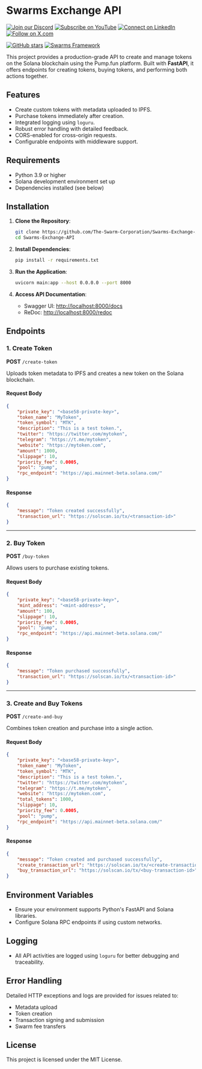 
# Swarms Exchange API

[![Join our Discord](https://img.shields.io/badge/Discord-Join%20our%20server-5865F2?style=for-the-badge&logo=discord&logoColor=white)](https://discord.gg/agora-999382051935506503) [![Subscribe on YouTube](https://img.shields.io/badge/YouTube-Subscribe-red?style=for-the-badge&logo=youtube&logoColor=white)](https://www.youtube.com/@kyegomez3242) [![Connect on LinkedIn](https://img.shields.io/badge/LinkedIn-Connect-blue?style=for-the-badge&logo=linkedin&logoColor=white)](https://www.linkedin.com/in/kye-g-38759a207/) [![Follow on X.com](https://img.shields.io/badge/X.com-Follow-1DA1F2?style=for-the-badge&logo=x&logoColor=white)](https://x.com/kyegomezb)


[![GitHub stars](https://img.shields.io/github/stars/The-Swarm-Corporation/Legal-Swarm-Template?style=social)](https://github.com/The-Swarm-Corporation/Legal-Swarm-Template)
[![Swarms Framework](https://img.shields.io/badge/Built%20with-Swarms-blue)](https://github.com/kyegomez/swarms)

This project provides a production-grade API to create and manage tokens on the Solana blockchain using the Pump.fun platform. Built with **FastAPI**, it offers endpoints for creating tokens, buying tokens, and performing both actions together.

## Features
- Create custom tokens with metadata uploaded to IPFS.
- Purchase tokens immediately after creation.
- Integrated logging using `loguru`.
- Robust error handling with detailed feedback.
- CORS-enabled for cross-origin requests.
- Configurable endpoints with middleware support.

## Requirements

- Python 3.9 or higher
- Solana development environment set up
- Dependencies installed (see below)

## Installation

1. **Clone the Repository**:
   ```bash
   git clone https://github.com/The-Swarm-Corporation/Swarms-Exchange-API
   cd Swarms-Exchange-API
   ```

2. **Install Dependencies**:
   ```bash
   pip install -r requirements.txt
   ```

3. **Run the Application**:
   ```bash
   uvicorn main:app --host 0.0.0.0 --port 8000
   ```

4. **Access API Documentation**:
   - Swagger UI: [http://localhost:8000/docs](http://localhost:8000/docs)
   - ReDoc: [http://localhost:8000/redoc](http://localhost:8000/redoc)

## Endpoints

### 1. Create Token
**POST** `/create-token`

Uploads token metadata to IPFS and creates a new token on the Solana blockchain.

#### Request Body
```json
{
    "private_key": "<base58-private-key>",
    "token_name": "MyToken",
    "token_symbol": "MTK",
    "description": "This is a test token.",
    "twitter": "https://twitter.com/mytoken",
    "telegram": "https://t.me/mytoken",
    "website": "https://mytoken.com",
    "amount": 1000,
    "slippage": 10,
    "priority_fee": 0.0005,
    "pool": "pump",
    "rpc_endpoint": "https://api.mainnet-beta.solana.com/"
}
```

#### Response
```json
{
    "message": "Token created successfully",
    "transaction_url": "https://solscan.io/tx/<transaction-id>"
}
```

---

### 2. Buy Token
**POST** `/buy-token`

Allows users to purchase existing tokens.

#### Request Body
```json
{
    "private_key": "<base58-private-key>",
    "mint_address": "<mint-address>",
    "amount": 100,
    "slippage": 10,
    "priority_fee": 0.0005,
    "pool": "pump",
    "rpc_endpoint": "https://api.mainnet-beta.solana.com/"
}
```

#### Response
```json
{
    "message": "Token purchased successfully",
    "transaction_url": "https://solscan.io/tx/<transaction-id>"
}
```

---

### 3. Create and Buy Tokens
**POST** `/create-and-buy`

Combines token creation and purchase into a single action.

#### Request Body
```json
{
    "private_key": "<base58-private-key>",
    "token_name": "MyToken",
    "token_symbol": "MTK",
    "description": "This is a test token.",
    "twitter": "https://twitter.com/mytoken",
    "telegram": "https://t.me/mytoken",
    "website": "https://mytoken.com",
    "total_tokens": 1000,
    "slippage": 10,
    "priority_fee": 0.0005,
    "pool": "pump",
    "rpc_endpoint": "https://api.mainnet-beta.solana.com/"
}
```

#### Response
```json
{
    "message": "Token created and purchased successfully",
    "create_transaction_url": "https://solscan.io/tx/<create-transaction-id>",
    "buy_transaction_url": "https://solscan.io/tx/<buy-transaction-id>"
}
```

## Environment Variables
- Ensure your environment supports Python's FastAPI and Solana libraries.
- Configure Solana RPC endpoints if using custom networks.

## Logging
- All API activities are logged using `loguru` for better debugging and traceability.

## Error Handling
Detailed HTTP exceptions and logs are provided for issues related to:
- Metadata upload
- Token creation
- Transaction signing and submission
- Swarm fee transfers

## License
This project is licensed under the MIT License.

